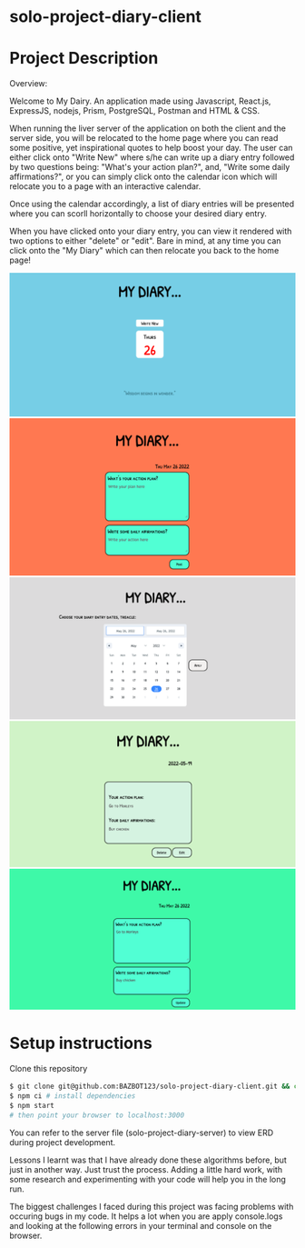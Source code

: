 # solo-project-diary-client


# Project Description

Overview:

Welcome to My Dairy. An application made using Javascript, React.js, ExpressJS, nodejs, Prism, PostgreSQL, Postman and HTML & CSS.

When running the liver server of the application on both the client and the server side, you will be relocated to the home page where you can read some positive, yet inspirational quotes to help boost your day. The user can either click onto "Write New" where s/he can write up a diary entry followed by two questions being: "What's your action plan?", and, "Write some daily affirmations?", or you can simply click onto the calendar icon which will relocate you to a page with an interactive calendar. 

Once using the calendar accordingly, a list of diary entries will be presented where you can scorll horizontally to choose your desired diary entry. 

When you have clicked onto your diary entry, you can view it rendered with two options to either "delete" or "edit". Bare in mind, at any time you can click onto the "My Diary" which can then relocate you back to the home page!


![home page](./pictures/1.png)
![add mew diary entry](./pictures/2.png)
![calendar page](./pictures/3.png)
![view diary entry](./pictures/4.png)
![edit diary entry](./pictures/5.png)

# Setup instructions

Clone this repository

```sh
$ git clone git@github.com:BAZBOT123/solo-project-diary-client.git && cd team-dev-client
$ npm ci # install dependencies
$ npm start
# then point your browser to localhost:3000
```

You can refer to the server file (solo-project-diary-server) to view ERD during project development.

Lessons I learnt was that I have already done these algorithms before, but just in another way. Just trust the process. Adding a little hard work, with some research and experimenting with your code will help you in the long run.

The biggest challenges I faced during this project was facing problems with occuring bugs in my code. It helps a lot when you are apply console.logs and looking at the following errors in your terminal and console on the browser.
